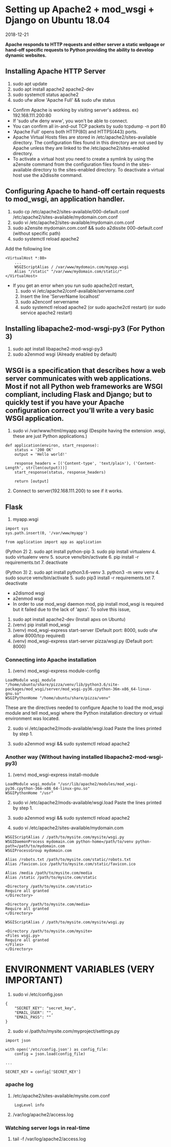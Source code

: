 # Setting up Apache2 + mod_wsgi + Django on Ubuntu 18.04
2018-12-21

**Apache responds to HTTP requests and either server a static webpage or hand-off specific requests to Python providing the ability to develop dynamic websites.**

## Installing Apache HTTP Server
1. sudo apt update
2. sudo apt install apache2 apache2-dev
3. sudo systemctl status apache2
4. sudo ufw allow 'Apache Full' && sudo ufw status

* Confirm Apache is working by visiting server's address. ex) 192.168.111.200:80
* If 'sudo ufw deny www', you won't be able to connect.
* You can confirm all in-and-out TCP packets by sudo tcpdump -n port 80
* 'Apache Full' opens both HTTP(80) and HTTPS(443) ports.
* Apache Virtual Hosts files are stored in /etc/apache2/sites-available directory. The configuration files found in this directory are not used by Apache unless they are linked to the /etc/apache2/sites-enabled directory.
* To activate a virtual host you need to create a symlink by using the a2ensite command from the configuration files found in the sites-available directory to the sites-enabled directory. To deactivate a virtual host use the a2dissite command.

## Configuring Apache to hand-off certain requests to mod_wsgi, an application handler.
1. sudo cp /etc/apache2/sites-available/000-default.conf /etc/apache2/sites-available/mydomain.com.conf
1. sudo vi /etc/apache2/sites-available/mydomain.com.conf
2. sudo a2ensite mydomain.com.conf && sudo a2dissite 000-default.conf (without specific path)
3. sudo systemctl reload apache2

Add the following line
```
<VirtualHost *:80>
    ...
    WSGIScriptAlias / /var/www/mydomain.com/myapp.wsgi
    Alias "/static" "/var/www/mydomain.com/static/"
</VirtualHost>
```

* If you get an error when you run sudo apache2ctl restart,
    1. sudo vi /etc/apache2/conf-available/servername.conf
    2. Insert the line 'ServerName localhost'
    3. sudo a2enconf servername
    4. sudo systemctl reload apache2 (or sudo apache2ctl restart) (or sudo service apache2 restart)

## Installing libapache2-mod-wsgi-py3 (For Python 3)
1. sudo apt install libapache2-mod-wsgi-py3
2. sudo a2enmod wsgi (Already enabled by default)

## WSGI is a specification that describes how a web server communicates with web applications. Most if not all Python web frameworks are WSGI compliant, including Flask and Django; but to quickly test if you have your Apache configuration correct you’ll write a very basic WSGI application.
1. sudo vi /var/www/html/myapp.wsgi (Despite having the extension .wsgi, these are just Python applications.)

```
def application(environ, start_response):
    status = '200 OK'
    output = 'Hello world!'

    response_headers = [('Content-type', 'text/plain'), ('Content-Length', str(len(output)))]
    start_response(status, response_headers)

    return [output]
```
2. Connect to server(192.168.111.200) to see if it works.

## Flask
1. myapp.wsgi

```
import sys
sys.path.insert(0, '/var/www/myapp')

from application import app as application
```

(Python 2)
2. sudo apt install python-pip
3. sudo pip install virtualenv
4. sudo virtualenv venv
5. source venv/bin/activate
6. pip install -r requirements.txt
7. deactivate

(Python 3)
2. sudo apt install python3.6-venv
3. python3 -m venv venv
4. sudo source venv/bin/activate
5. sudo pip3 install -r requirements.txt
7. deactivate

- a2dismod wsgi
- a2enmod wsgi
- In order to use mod_wsgi daemon mod, pip install mod_wsgi is required but it failed due to the lack of 'apxs'.
To solve this issue,
1. sudo apt install apache2-dev (Install apxs on Ubuntu)
2. (venv) pip install mod_wsgi
3. (venv) mod_wsgi-express start-server (Default port: 8000, sudo ufw allow 8000/tcp required)
4. (venv) mod_wsgi-express start-server pizza/wsgi.py (Default port: 8000)

### Connecting into Apache installation
1. (venv) mod_wsgi-express module-config
```
LoadModule wsgi_module "/home/ubuntu/share/pizza/venv/lib/python3.6/site-packages/mod_wsgi/server/mod_wsgi-py36.cpython-36m-x86_64-linux-gnu.so"
WSGIPythonHome "/home/ubuntu/share/pizza/venv"
```
These are the directives needed to configure Apache to load the mod_wsgi module and tell mod_wsgi where the Python installation directory or virtual environment was located.

2. sudo vi /etc/apache2/mods-available/wsgi.load
Paste the lines printed by step 1.

3. sudo a2enmod wsgi && sudo systemctl reload apache2

### Another way (Without having installed libapache2-mod-wsgi-py3)
1. (venv) mod_wsgi-express install-module
```
LoadModule wsgi_module "/usr/lib/apache2/modules/mod_wsgi-py36.cpython-36m-x86_64-linux-gnu.so"
WSGIPythonHome "/usr"
```

2. sudo vi /etc/apache2/mods-available/wsgi.load
Paste the lines printed by step 1.

3. sudo a2enmod wsgi && sudo systemctl reload apache2

4. sudo vi /etc/apache2/sites-available/mydomain.com
```
WSGIScriptAlias / /path/to/mysite.com/mysite/wsgi.py
WSGIDaemonProcess mydomain.com python-home=/path/to/venv python-path=/path/to/mydomain.com
WSGIProcessGroup mydomain.com

Alias /robots.txt /path/to/mysite.com/static/robots.txt
Alias /favicon.ico /path/to/mysite.com/static/favicon.ico

Alias /media /path/to/mysite.com/media
Alias /static /path/to/mysite.com/static

<Directory /path/to/mysite.com/static>
Require all granted
</Directory>

<Directory /path/to/mysite.com/media>
Require all granted
</Directory>

WSGIScriptAlias / /path/to/mysite.com/mysite/wsgi.py

<Directory /path/to/mysite.com/mysite>
<Files wsgi.py>
Require all granted
</Files>
</Directory>
```

# ENVIRONMENT VARIABLES (VERY IMPORTANT)
1. sudo vi /etc/config.josn
```
{
    "SECRET_KEY": "secret_key",
    "EMAIL_USER": "",
    "EMAIL_PASS": ""
}
```
2. sudo vi /path/to/mysite.com/myproject/settings.py
```
import json

with open('/etc/config.json') as config_file:
    config = json.load(config_file)

...

SECRET_KEY = config['SECRET_KEY']
```

### apache log
1. /etc/apache2/sites-available/mysite.com.conf
```
    LogLevel info
```
2. /var/log/apache2/access.log

### Watching server logs in real-time
1. tail -f /var/log/apache2/access.log
